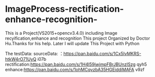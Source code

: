 # ImageProcess-rectification-enhance-recognition-
This is a Project(VS2015+opencv3.4.0) including Image recyification,enhance and recognition
This project Organized by Doctor Hu.Thanks for his help.
Later I will update This Project with Python

The testData:
 sourceData: ：https://pan.baidu.com/s/1Cx5IvMKRS-htkW4rO71UyQ  i07b   
 rectification:https://pan.baidu.com/s/1H4I59jwjmpFBrJBUnzISzg  qyh5
 enhance:https://pan.baidu.com/s/1ohMCqvzbA35HGEiddiMAFA        v9zf

